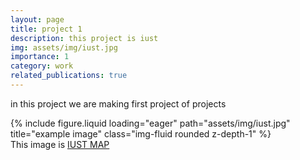 ```yaml
---
layout: page
title: project 1
description: this project is iust
img: assets/img/iust.jpg
importance: 1
category: work
related_publications: true
---
```


in this project we are making first project of projects


<div class="row">
    <div class="col-sm mt-3 mt-md-0">
        {% include figure.liquid loading="eager" path="assets/img/iust.jpg" title="example image" class="img-fluid rounded z-depth-1" %}
    </div>
</div>
<div class="caption">
    This image is <a href="https://its.iust.ac.ir/">IUST MAP</a>

</div>
